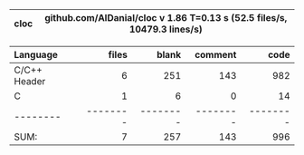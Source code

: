 cloc|github.com/AlDanial/cloc v 1.86  T=0.13 s (52.5 files/s, 10479.3 lines/s)
--- | ---

Language|files|blank|comment|code
:-------|-------:|-------:|-------:|-------:
C/C++ Header|6|251|143|982
C|1|6|0|14
--------|--------|--------|--------|--------
SUM:|7|257|143|996
